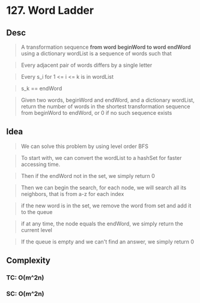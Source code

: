 # 127. Word Ladder

## Desc

> A transformation sequence **from word beginWord to word endWord** using a dictionary wordList is a sequence of words such that

> Every adjacent pair of words differs by a single letter

> Every s_i for 1 <= i <= k is in wordList

> s_k == endWord

> Given two words, beginWord and endWord, and a dictionary wordList, return the number of words in the shortest transformation sequence from beginWord to endWord, or 0 if no such sequence exists

## Idea

> We can solve this problem by using level order BFS

> To start with, we can convert the wordList to a hashSet for faster accessing time.

> Then if the endWord not in the set, we simply return 0

> Then we can begin the search, for each node, we will search all its neighbors, that is from a-z for each index

> if the new word is in the set, we remove the word from set and add it to the queue

> if at any time, the node equals the endWord, we simply return the current level

> If the queue is empty and we can't find an answer, we simply return 0

## Complexity

### TC: O(m^2n)
### SC: O(m^2n)